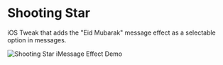 # Shooting Star

iOS Tweak that adds the "Eid Mubarak" message effect as a selectable option in messages.

![Shooting Star iMessage Effect Demo](./res/effect_demo.gif)